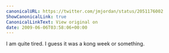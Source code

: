 ```yaml
---
canonicalURL: https://twitter.com/jmjordan/status/2051176002
ShowCanonicalLink: true
CanonicalLinkText: View original on
date: 2009-06-06T03:58:06+00:00
---
```

I am quite tired. I guess it was a kong week or something.